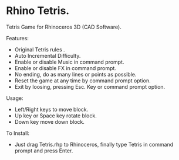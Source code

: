 # Rhino Tetris.


Tetris Game for Rhinoceros 3D (CAD Software).


Features:
* Original Tetris rules .
* Auto Incremental Difficulty.
* Enable or disable Music in command prompt.
* Enable or disable FX in command prompt.
* No ending, do as many lines or points as possible.
* Reset the game at any time by command prompt option.
* Exit by loosing, pressing Esc. Key or command prompt option.


Usage:
* Left/Right keys to move block.
* Up key or Space key rotate block.
* Down key move down block.


To Install: 
* Just drag Tetris.rhp to Rhinoceros, finally type Tetris in command prompt and press Enter. 
